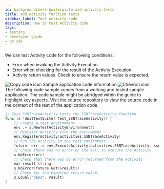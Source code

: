 ```yaml
---
id: backgroundcheck-boilerplate-add-activity-tests
title: Add Activity function tests
sidebar_label: Test Activity code
description: How to test Activity code
tags:
- testing
- developer guide
- go sdk
---
```


<!-- DO NOT EDIT THIS FILE DIRECTLY.
THIS FILE IS GENERATED from https://github.com/temporalio/documentation-samples-go/blob/port_replay_test_dacx/backgroundcheck_boilerplate/tests/backgroundcheckboilerplate_dacx_test.go. -->

We can test Activity code for the following conditions:

- Error when invoking the Activity Execution.
- Error when checking for the result of the Activity Execution.
- Activity return values. Check to ensure the return value is expected.

<div class="copycode-notice-container"><div class="copycode-notice"><img data-style="copycode-icon" src="/icons/copycode.png" alt="Copy code icon" /> Sample application code information <img id="i-ef041c81-ec1c-425d-9130-3b9ef21fa9de" data-event="clickable-copycode-info" data-style="chevron-icon" src="/icons/chevron.png" alt="Chevron icon" /></div><div id="copycode-info-ef041c81-ec1c-425d-9130-3b9ef21fa9de" class="copycode-info">The following code sample comes from a working and tested sample application. The code sample might be abridged within the guide to highlight key aspects. Visit the source repository to <a href="https://github.com/temporalio/documentation-samples-go/blob/port_replay_test_dacx/backgroundcheck_boilerplate/tests/backgroundcheckboilerplate_dacx_test.go">view the source code</a> in the context of the rest of the application code.</div></div>

```go
// Test_SSNTraceActivity tests the SSNTraceActivity function
func (s *UnitTestSuite) Test_SSNTraceActivity() {
	// Create a test environment
	env := s.NewTestActivityEnvironment()
	// Register Activity with the enviroment
	env.RegisterActivity(activities.SSNTraceActivity)
	// Run the Activity in the test enviroment
	future, err := env.ExecuteActivity(activities.SSNTraceActivity, ssn)
	// Check there was no error on the call to execute the Activity
	s.NoError(err)
	// Check that there was no error returned from the Activity
	var result string
	s.NoError(future.Get(&result))
	// Check for the expected return value.
	s.Equal("pass", result)
}
```
